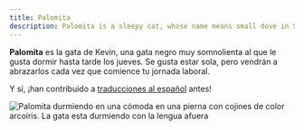 ```yaml
---
title: Palomita
description: Palomita is a sleepy cat, whose name means small dove in Spanish!
---
```


**Palomita** es la gata de Kevin, una gata negro muy somnolienta al que le gusta dormir hasta tarde los jueves. Se gusta estar sola, pero vendrán a abrazarlos cada vez que comience tu jornada laboral.

Y sí, ¡han contribuido a [traducciones al español](https://docs.astro.build/es/getting-started/) antes!

![Palomita durmiendo en una cómoda en una pierna con cojines de color arcoíris. La gata esta durmiendo con la lengua afuera](~/assets/palomita/kevin-palomita.jpg)
